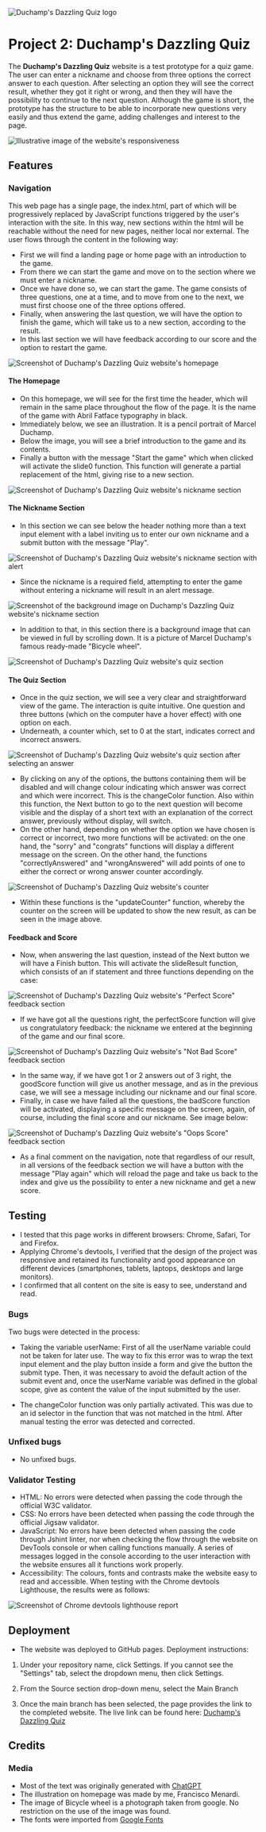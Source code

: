 ![Duchamp's Dazzling Quiz logo](https://iili.io/J9X3hhb.png)

# Project 2: Duchamp's Dazzling Quiz

The **Duchamp's Dazzling Quiz** website is a test prototype for a quiz game. The user can enter a nickname and choose from three options the correct answer to each question. After selecting an option they will see the correct result, whether they got it right or wrong, and then they will have the possibility to continue to the next question.
Although the game is short, the prototype has the structure to be able to incorporate new questions very easily and thus extend the game, adding challenges and interest to the page.

![Illustrative image of the website's responsiveness](https://iili.io/J9XC04j.jpg)

## Features

### Navigation

This web page has a single page, the index.html, part of which will be progressively replaced by JavaScript functions triggered by the user's interaction with the site. In this way, new sections within the html will be reachable without the need for new pages, neither local nor external.
The user flows through the content in the following way:

- First we will find a landing page or home page with an introduction to the game.
- From there we can start the game and move on to the section where we must enter a nickname.
- Once we have done so, we can start the game. The game consists of three questions, one at a time, and to move from one to the next, we must first choose one of the three options offered.
- Finally, when answering the last question, we will have the option to finish the game, which will take us to a new section, according to the result.
- In this last section we will have feedback according to our score and the option to restart the game.

![Screenshot of Duchamp's Dazzling Quiz website's homepage](https://iili.io/J9XxYQt.jpg)

#### The Homepage

- On this homepage, we will see for the first time the header, which will remain in the same place throughout the flow of the page. It is the name of the game with Abril Fatface typography in black.
- Immediately below, we see an illustration. It is a pencil portrait of Marcel Duchamp.
- Below the image, you will see a brief introduction to the game and its contents.
- Finally a button with the message "Start the game" which when clicked will activate the slide0 function. This function will generate a partial replacement of the html, giving rise to a new section.

![Screenshot of Duchamp's Dazzling Quiz website's nickname section](https://iili.io/J9XBj1f.jpg)

#### The Nickname Section

- In this section we can see below the header nothing more than a text input element with a label inviting us to enter our own nickname and a submit button with the message "Play".

![Screenshot of Duchamp's Dazzling Quiz website's nickname section with alert](https://iili.io/J9XBWss.jpg)

- Since the nickname is a required field, attempting to enter the game without entering a nickname will result in an alert message.

![Screenshot of the background image on Duchamp's Dazzling Quiz website's nickname section](https://iili.io/J9XBwg4.jpg)

- In addition to that, in this section there is a background image that can be viewed in full by scrolling down. It is a picture of Marcel Duchamp's famous ready-made "Bicycle wheel".

![Screenshot of Duchamp's Dazzling Quiz website's quiz section](https://iili.io/J9XBhqG.jpg)

#### The Quiz Section

- Once in the quiz section, we will see a very clear and straightforward view of the game. The interaction is quite intuitive. One question and three buttons (which on the computer have a hover effect) with one option on each.
- Underneath, a counter which, set to 0 at the start, indicates correct and incorrect answers.

![Screenshot of Duchamp's Dazzling Quiz website's quiz section after selecting an answer](https://iili.io/J9XBe72.jpg)

- By clicking on any of the options, the buttons containing them will be disabled and will change colour indicating which answer was correct and which were incorrect. This is the changeColor function. Also within this function, the Next button to go to the next question will become visible and the display of a short text with an explanation of the correct answer, previously without display, will switch.
- On the other hand, depending on whether the option we have chosen is correct or incorrect, two more functions will be activated: on the one hand, the "sorry" and "congrats" functions will display a different message on the screen. On the other hand, the functions "correctlyAnswered" and "wrongAnswered" will add points of one to either the correct or wrong answer counter accordingly.

![Screenshot of Duchamp's Dazzling Quiz website's counter](https://iili.io/J9XBOdl.jpg)

- Within these functions is the "updateCounter" function, whereby the counter on the screen will be updated to show the new result, as can be seen in the image above.

#### Feedback and Score

- Now, when answering the last question, instead of the Next button we will have a Finish button. This will activate the slideResult function, which consists of an if statement and three functions depending on the case:

![Screenshot of Duchamp's Dazzling Quiz website's "Perfect Score" feedback section](https://iili.io/J9XBkeS.jpg)

- If we have got all the questions right, the perfectScore function will give us congratulatory feedback: the nickname we entered at the beginning of the game and our final score.

![Screenshot of Duchamp's Dazzling Quiz website's "Not Bad Score" feedback section](https://iili.io/J9XBvm7.jpg)

- In the same way, if we have got 1 or 2 answers out of 3 right, the goodScore function will give us another message, and as in the previous case, we will see a message including our nickname and our final score.
- Finally, in case we have failed all the questions, the badScore function will be activated, displaying a specific message on the screen, again, of course, including the final score and our nickname. See image below:

![Screenshot of Duchamp's Dazzling Quiz website's "Oops Score" feedback section](https://iili.io/J9XBSI9.jpg)

- As a final comment on the navigation, note that regardless of our result, in all versions of the feedback section we will have a button with the message "Play again" which will reload the page and take us back to the index and give us the possibility to enter a new nickname and get a new score.

## Testing

- I tested that this page works in different browsers: Chrome, Safari, Tor and Firefox.
- Applying Chrome's devtools, I verified that the design of the project was responsive and retained its functionality and good appearance on different devices (smartphones, tablets, laptops, desktops and large monitors).
- I confirmed that all content on the site is easy to see, understand and read.

### Bugs

Two bugs were detected in the process:

- Taking the variable userName: First of all the userName variable could not be taken for later use. The way to fix this error was to wrap the text input element and the play button inside a form and give the button the submit type. Then, it was necessary to avoid the default action of the submit event and, once the userName variable was defined in the global scope, give as content the value of the input submitted by the user.

- The changeColor function was only partially activated. This was due to an id selector in the function that was not matched in the html. After manual testing the error was detected and corrected.

### Unfixed bugs

- No unfixed bugs.

### Validator Testing

- HTML: No errors were detected when passing the code through the official W3C validator.
- CSS: No errors have been detected when passing the code through the official Jigsaw validator.
- JavaScript: No errors have been detected when passing the code through Jshint linter, nor when checking the flow through the website on DevTools console or when calling functions manually. A series of messages logged in the console according to the user interaction with the website ensures all it functions work properly.
- Accessibility: The colours, fonts and contrasts make the website easy to read and accessible. When testing with the Chrome devtools Lighthouse, the results were as follows:

![Screenshot of Chrome devtools lighthouse report](https://iili.io/J9hFpYN.jpg)

## Deployment

- The website was deployed to GitHub pages. Deployment instructions:

1. Under your repository name, click Settings. If you cannot see the "Settings" tab, select the dropdown menu, then click Settings.

2. From the Source section drop-down menu, select the Main Branch

3. Once the main branch has been selected, the page provides the link to the completed website.
   The live link can be found here: [Duchamp's Dazzling Quiz](https://franaim.github.io/duchamp-quiz/)

## Credits

### Media

- Most of the text was originally generated with [ChatGPT](https://chat.openai.com/)
- The illustration on homepage was made by me, Francisco Menardi.
- The image of Bicycle wheel is a photograph taken from google. No restriction on the use of the image was found.
- The fonts were imported from [Google Fonts](https://fonts.google.com/)
